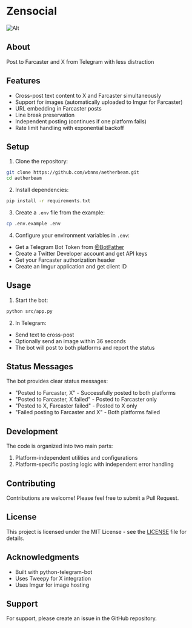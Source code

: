 # Zensocial

![Alt](https://repobeats.axiom.co/api/embed/ad68b3ae22cfd10a0d261f83bbe72dcadb0770d1.svg "Zensocial")

## About

Post to Farcaster and X from Telegram with less distraction

## Features

- Cross-post text content to X and Farcaster simultaneously
- Support for images (automatically uploaded to Imgur for Farcaster)
- URL embedding in Farcaster posts
- Line break preservation
- Independent posting (continues if one platform fails)
- Rate limit handling with exponential backoff

## Setup

1. Clone the repository:
```bash
git clone https://github.com/wbnns/aetherbeam.git
cd aetherbeam
```

2. Install dependencies:
```bash
pip install -r requirements.txt
```

3. Create a `.env` file from the example:
```bash
cp .env.example .env
```

4. Configure your environment variables in `.env`:
- Get a Telegram Bot Token from [@BotFather](https://t.me/botfather)
- Create a Twitter Developer account and get API keys
- Get your Farcaster authorization header
- Create an Imgur application and get client ID

## Usage

1. Start the bot:
```bash
python src/app.py
```

2. In Telegram:
- Send text to cross-post
- Optionally send an image within 36 seconds
- The bot will post to both platforms and report the status

## Status Messages

The bot provides clear status messages:
- "Posted to Farcaster, X" - Successfully posted to both platforms
- "Posted to Farcaster, X failed" - Posted to Farcaster only
- "Posted to X, Farcaster failed" - Posted to X only
- "Failed posting to Farcaster and X" - Both platforms failed

## Development

The code is organized into two main parts:
1. Platform-independent utilities and configurations
2. Platform-specific posting logic with independent error handling

## Contributing

Contributions are welcome! Please feel free to submit a Pull Request.

## License

This project is licensed under the MIT License - see the [LICENSE](LICENSE) file for details.

## Acknowledgments

- Built with python-telegram-bot
- Uses Tweepy for X integration
- Uses Imgur for image hosting

## Support

For support, please create an issue in the GitHub repository.
